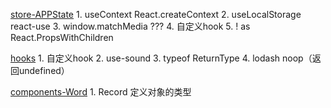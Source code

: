 [store-APPState](src/store/AppState.tsx)
    1. useContext React.createContext 
    2. useLocalStorage  react-use
    3. window.matchMedia ???
    4. 自定义hook
    5. ! as React.PropsWithChildren

[hooks](src/hooks)
    1. 自定义hook
    2. use-sound
    3. typeof ReturnType
    4. lodash noop（返回undefined）

[components-Word](src/components/Word)
    1. Record 定义对象的类型
